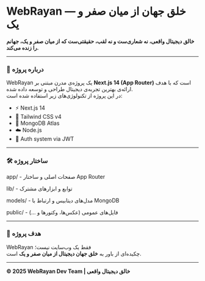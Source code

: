 # WebRayan — خلق جهان از میان صفر و یک

**خالق دیجیتال واقعی، نه شعاری‌ست و نه لقب، حقیقتی‌ست که از میان صفر و یک، جهانم را زنده می‌کند.**

---

### 🚀 درباره پروژه  
WebRayan یک پروژه‌ی مدرن مبتنی بر **Next.js 14 (App Router)** است که با هدف ارائه‌ی بهترین تجربه‌ی دیجیتال طراحی و توسعه داده شده.  
در این پروژه از تکنولوژی‌های زیر استفاده شده است:

- ⚡ Next.js 14  
- 🎨 Tailwind CSS v4  
- 🧩 MongoDB Atlas  
- ☁️ Node.js  
- 🔐 Auth system via JWT  

---

### 🛠️ ساختار پروژه
app/ - صفحات اصلی و ساختار App Router

lib/ - توابع و ابزارهای مشترک

models/ - مدل‌های دیتابیس و ارتباط با MongoDB

public/ - فایل‌های عمومی (عکس‌ها، وکتورها و …)


---

### 💫 هدف پروژه  
WebRayan فقط یک وب‌سایت نیست؛  
چکیده‌ای از باور به **خلق جهان دیجیتال از میان صفر و یک** است.

---

**© 2025 WebRayan Dev Team | خالق دیجیتال واقعی**
